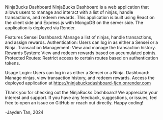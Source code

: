 NinjaBucks Dashboard
NinjaBucks Dashboard is a web application that allows users to manage and interact with a list of ninjas, handle transactions, and redeem rewards. This application is built using React on the client side and Express.js with MongoDB on the server side. The application is deployed via Render.

Features
Sensei Dashboard: Manage a list of ninjas, handle transactions, and assign rewards.
Authentication: Users can log in as either a Sensei or a Ninja.
Transaction Management: View and manage the transaction history.
Rewards System: View and redeem rewards based on accumulated points.
Protected Routes: Restrict access to certain routes based on authentication tokens.

Usage
Login: Users can log in as either a Sensei or a Ninja.
Dashboard: Manage ninjas, view transaction history, and redeem rewards.
Access the deployed application at https://ninjabucksdashboard-fjcn.onrender.com

Thank you for checking out the NinjaBucks Dashboard! We appreciate your interest and support. If you have any feedback, suggestions, or issues, feel free to open an issue on GitHub or reach out directly. Happy coding!

-Jayden Tan, 2024

